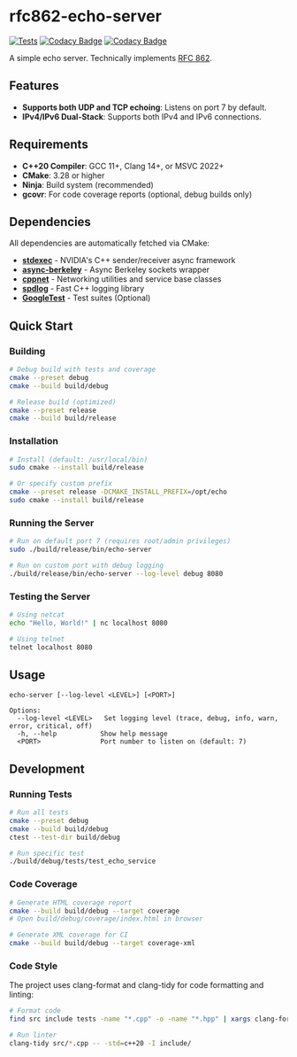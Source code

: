 # rfc862-echo-server

[![Tests](https://github.com/kcexn/rfc862-echo/actions/workflows/tests.yml/badge.svg)](https://github.com/kcexn/rfc862-echo/actions/workflows/tests.yml)
[![Codacy Badge](https://app.codacy.com/project/badge/Grade/575775ae38044852bbc6eeefae1c83d5)](https://app.codacy.com/gh/kcexn/rfc862-echo/dashboard?utm_source=gh&utm_medium=referral&utm_content=&utm_campaign=Badge_grade)
[![Codacy Badge](https://app.codacy.com/project/badge/Coverage/575775ae38044852bbc6eeefae1c83d5)](https://app.codacy.com/gh/kcexn/rfc862-echo/dashboard?utm_source=gh&utm_medium=referral&utm_content=&utm_campaign=Badge_coverage)

A simple echo server. Technically implements [RFC 862](https://datatracker.ietf.org/doc/html/rfc862).

## Features

- **Supports both UDP and TCP echoing**: Listens on port 7 by default.
- **IPv4/IPv6 Dual-Stack**: Supports both IPv4 and IPv6 connections.

## Requirements

- **C++20 Compiler**: GCC 11+, Clang 14+, or MSVC 2022+
- **CMake**: 3.28 or higher
- **Ninja**: Build system (recommended)
- **gcovr**: For code coverage reports (optional, debug builds only)

## Dependencies

All dependencies are automatically fetched via CMake:

- [**stdexec**](https://github.com/NVIDIA/stdexec) - NVIDIA's C++ sender/receiver async framework
- [**async-berkeley**](https://github.com/kcexn/async-berkeley) - Async Berkeley sockets wrapper
- [**cppnet**](https://github.com/kcexn/cloudbus-net) - Networking utilities and service base classes
- [**spdlog**](https://github.com/gabime/spdlog) - Fast C++ logging library
- [**GoogleTest**](https://github.com/google/googletest) - Test suites (Optional)

## Quick Start

### Building

```bash
# Debug build with tests and coverage
cmake --preset debug
cmake --build build/debug

# Release build (optimized)
cmake --preset release
cmake --build build/release
```

### Installation

```bash
# Install (default: /usr/local/bin)
sudo cmake --install build/release

# Or specify custom prefix
cmake --preset release -DCMAKE_INSTALL_PREFIX=/opt/echo
sudo cmake --install build/release
```

### Running the Server

```bash
# Run on default port 7 (requires root/admin privileges)
sudo ./build/release/bin/echo-server

# Run on custom port with debug logging
./build/release/bin/echo-server --log-level debug 8080
```

### Testing the Server

```bash
# Using netcat
echo "Hello, World!" | nc localhost 8080

# Using telnet
telnet localhost 8080
```

## Usage

```text
echo-server [--log-level <LEVEL>] [<PORT>]

Options:
  --log-level <LEVEL>   Set logging level (trace, debug, info, warn, error, critical, off)
  -h, --help           Show help message
  <PORT>               Port number to listen on (default: 7)
```

## Development

### Running Tests

```bash
# Run all tests
cmake --preset debug
cmake --build build/debug
ctest --test-dir build/debug

# Run specific test
./build/debug/tests/test_echo_service
```

### Code Coverage

```bash
# Generate HTML coverage report
cmake --build build/debug --target coverage
# Open build/debug/coverage/index.html in browser

# Generate XML coverage for CI
cmake --build build/debug --target coverage-xml
```

### Code Style

The project uses clang-format and clang-tidy for code formatting and linting:

```bash
# Format code
find src include tests -name "*.cpp" -o -name "*.hpp" | xargs clang-format -i

# Run linter
clang-tidy src/*.cpp -- -std=c++20 -I include/
```
